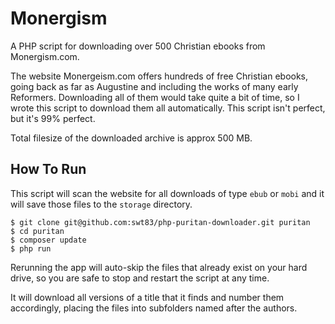 # Monergism

A PHP script for downloading over 500 Christian ebooks from Monergism.com.

The website Monergeism.com offers hundreds of free Christian ebooks, going back as far as Augustine and including the works of many early Reformers.  Downloading all of them would take quite a bit of time, so I wrote this script to download them all automatically.  This script isn't perfect, but it's 99% perfect.

Total filesize of the downloaded archive is approx 500 MB.

## How To Run

This script will scan the website for all downloads of type ``ebub`` or ``mobi`` and it will save those files to the ``storage`` directory.

```
$ git clone git@github.com:swt83/php-puritan-downloader.git puritan
$ cd puritan
$ composer update
$ php run
```

Rerunning the app will auto-skip the files that already exist on your hard drive, so you are safe to stop and restart the script at any time.

It will download all versions of a title that it finds and number them accordingly, placing the files into subfolders named after the authors.
